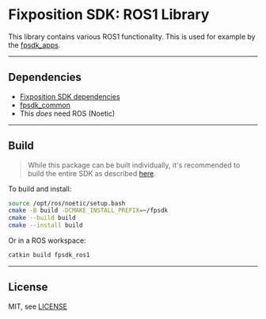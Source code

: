 # Fixposition SDK: ROS1 Library

This library contains various ROS1 functionality. This is used for example by the [fpsdk_apps](../fpsdk_apps/README).


---
## Dependencies

- [Fixposition SDK dependencies](../fpsdk_docs/README.md#dependencies)
- [fpsdk_common](../fpsdk_common/README.md)
- This *does* need ROS (Noetic)


---
## Build

> While this package can be built individually, it's recommended to build the entire SDK as described
> [here](../fpsdk_doc/README.md#building).

To build and install:

```sh
source /opt/ros/noetic/setup.bash
cmake -B build -DCMAKE_INSTALL_PREFIX=~/fpsdk
cmake --build build
cmake --install build
```

Or in a ROS workspace:

```sh
catkin build fpsdk_ros1
```


---
## License

MIT, see [LICENSE](LICENSE)
